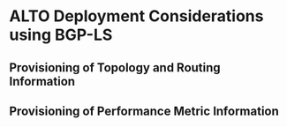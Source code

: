 # ALTO Deployment Considerations using BGP-LS

## Provisioning of Topology and Routing Information

## Provisioning of Performance Metric Information